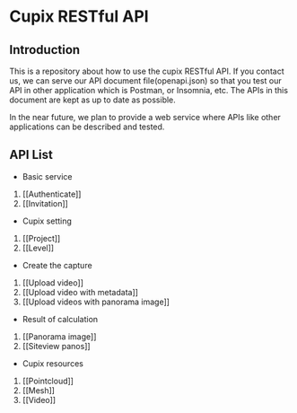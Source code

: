 # Cupix RESTful API

## Introduction

This is a repository about how to use the cupix RESTful API. If you contact us, we can serve our API document file(openapi.json) so that you test our API in other application which is Postman, or Insomnia, etc. The APIs in this document are kept as up to date as possible.

In the near future, we plan to provide a web service where APIs like other applications can be described and tested.


## API List

- Basic service
1. [[Authenticate]]
2. [[Invitation]]

- Cupix setting
1. [[Project]]
2. [[Level]]

- Create the capture
1. [[Upload video]]
2. [[Upload video with metadata]]
3. [[Upload videos with panorama image]]

- Result of calculation
1. [[Panorama image]]
2. [[Siteview panos]]

- Cupix resources
1. [[Pointcloud]]
2. [[Mesh]]
3. [[Video]]